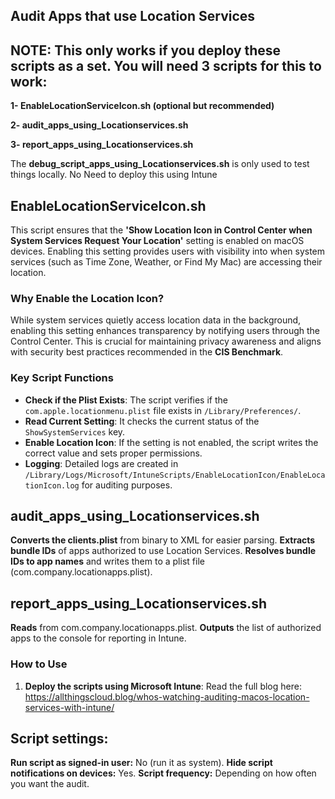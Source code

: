 ## Audit Apps that use Location Services

## NOTE: This only works if you deploy these scripts as a set. You will need 3 scripts for this to work:
**1- EnableLocationServiceIcon.sh (optional but recommended)** 

**2- audit_apps_using_Locationservices.sh**

**3- report_apps_using_Locationservices.sh**

The **debug_script_apps_using_Locationservices.sh** is only used to test things locally. No Need to deploy this using Intune

## EnableLocationServiceIcon.sh

This script ensures that the **'Show Location Icon in Control Center when System Services Request Your Location'** setting is enabled on macOS devices. Enabling this setting provides users with visibility into when system services (such as Time Zone, Weather, or Find My Mac) are accessing their location.

### Why Enable the Location Icon?

While system services quietly access location data in the background, enabling this setting enhances transparency by notifying users through the Control Center. This is crucial for maintaining privacy awareness and aligns with security best practices recommended in the **CIS Benchmark**.

### Key Script Functions

- **Check if the Plist Exists**: The script verifies if the `com.apple.locationmenu.plist` file exists in `/Library/Preferences/`.
- **Read Current Setting**: It checks the current status of the `ShowSystemServices` key.
- **Enable Location Icon**: If the setting is not enabled, the script writes the correct value and sets proper permissions.
- **Logging**: Detailed logs are created in `/Library/Logs/Microsoft/IntuneScripts/EnableLocationIcon/EnableLocationIcon.log` for auditing purposes.



## audit_apps_using_Locationservices.sh

**Converts the clients.plist** from binary to XML for easier parsing.
**Extracts bundle IDs** of apps authorized to use Location Services.
**Resolves bundle IDs to app names** and writes them to a plist file (com.company.locationapps.plist).

## report_apps_using_Locationservices.sh
**Reads** from com.company.locationapps.plist.
**Outputs** the list of authorized apps to the console for reporting in Intune.

### How to Use

1. **Deploy the scripts using Microsoft Intune**:
Read the full blog here: https://allthingscloud.blog/whos-watching-auditing-macos-location-services-with-intune/

## Script settings: 
**Run script as signed-in user:** No (run it as system).
**Hide script notifications on devices:** Yes.
**Script frequency:** Depending on how often you want the audit.



